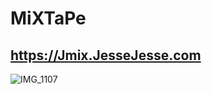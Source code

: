 # MiXTaPe
## https://Jmix.JesseJesse.com

![IMG_1107](https://user-images.githubusercontent.com/119916323/230848877-c0ccfdc6-b8e4-4510-b1a8-9bf4d6391ebd.PNG)
